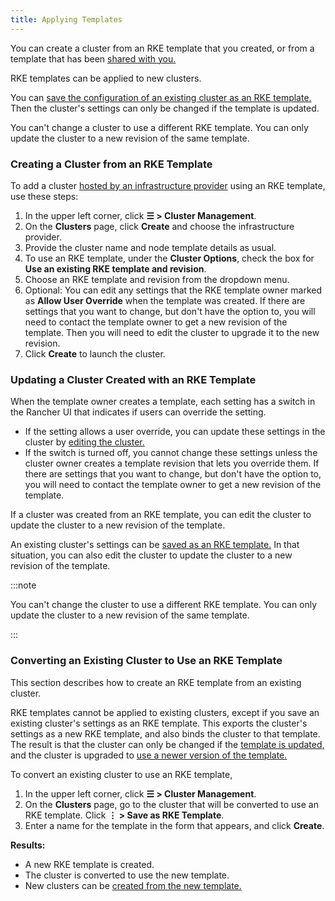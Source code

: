```yaml
---
title: Applying Templates
---
```


<head>
  <link rel="canonical" href="https://ranchermanager.docs.rancher.com/how-to-guides/new-user-guides/authentication-permissions-and-global-configuration/about-rke1-templates/apply-templates"/>
</head>

You can create a cluster from an RKE template that you created, or from a template that has been [shared with you.](access-or-share-templates.md)

RKE templates can be applied to new clusters.

You can [save the configuration of an existing cluster as an RKE template.](#converting-an-existing-cluster-to-use-an-rke-template) Then the cluster's settings can only be changed if the template is updated.

You can't change a cluster to use a different RKE template. You can only update the cluster to a new revision of the same template.


### Creating a Cluster from an RKE Template

To add a cluster [hosted by an infrastructure provider](../../../../docs/how-to-guides/new-user-guides/launch-kubernetes-with-rancher/launch-kubernetes-with-rancher.md) using an RKE template, use these steps:

1. In the upper left corner, click **☰ > Cluster Management**.
1. On the **Clusters** page, click **Create** and choose the infrastructure provider.
1. Provide the cluster name and node template details as usual.
1. To use an RKE template, under the **Cluster Options**, check the box for **Use an existing RKE template and revision**.
1. Choose an RKE template and revision from the dropdown menu.
1. Optional: You can edit any settings that the RKE template owner marked as **Allow User Override** when the template was created. If there are settings that you want to change, but don't have the option to, you will need to contact the template owner to get a new revision of the template. Then you will need to edit the cluster to upgrade it to the new revision.
1. Click **Create** to launch the cluster.

### Updating a Cluster Created with an RKE Template

When the template owner creates a template, each setting has a switch in the Rancher UI that indicates if users can override the setting.

- If the setting allows a user override, you can update these settings in the cluster by [editing the cluster.](../../../../docs/reference-guides/cluster-configuration/cluster-configuration.md)
- If the switch is turned off, you cannot change these settings unless the cluster owner creates a template revision that lets you override them. If there are settings that you want to change, but don't have the option to, you will need to contact the template owner to get a new revision of the template.

If a cluster was created from an RKE template, you can edit the cluster to update the cluster to a new revision of the template.

An existing cluster's settings can be [saved as an RKE template.](#converting-an-existing-cluster-to-use-an-rke-template) In that situation, you can also edit the cluster to update the cluster to a new revision of the template.

:::note

You can't change the cluster to use a different RKE template. You can only update the cluster to a new revision of the same template.

:::

### Converting an Existing Cluster to Use an RKE Template

This section describes how to create an RKE template from an existing cluster.

RKE templates cannot be applied to existing clusters, except if you save an existing cluster's settings as an RKE template. This exports the cluster's settings as a new RKE template, and also binds the cluster to that template. The result is that the cluster can only be changed if the [template is updated,](../../../../docs/how-to-guides/new-user-guides/authentication-permissions-and-global-configuration/about-rke1-templates/manage-rke1-templates.md#updating-a-template) and the cluster is upgraded to [use a newer version of the template.](../../../../docs/how-to-guides/new-user-guides/authentication-permissions-and-global-configuration/about-rke1-templates/manage-rke1-templates.md#upgrading-a-cluster-to-use-a-new-template-revision)

To convert an existing cluster to use an RKE template,

1. In the upper left corner, click **☰ > Cluster Management**.
1. On the **Clusters** page, go to the cluster that will be converted to use an RKE template. Click **⋮  > Save as RKE Template**.
1. Enter a name for the template in the form that appears, and click **Create**.

**Results:**

- A new RKE template is created.
- The cluster is converted to use the new template.
- New clusters can be [created from the new template.](../../../../docs/how-to-guides/new-user-guides/authentication-permissions-and-global-configuration/about-rke1-templates/apply-templates.md#creating-a-cluster-from-an-rke-template)